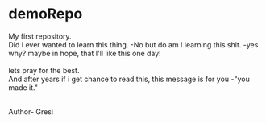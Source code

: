 # demoRepo <br>

My first repository.<br> Did I ever wanted to learn this thing. -No but do am I learning this shit. -yes why? maybe in hope, that I'll like this one day!<br><br>
lets pray for the best. <br> And after years if i get chance to read this, this message is for you -"you made it." <br><br>

Author- Gresi

